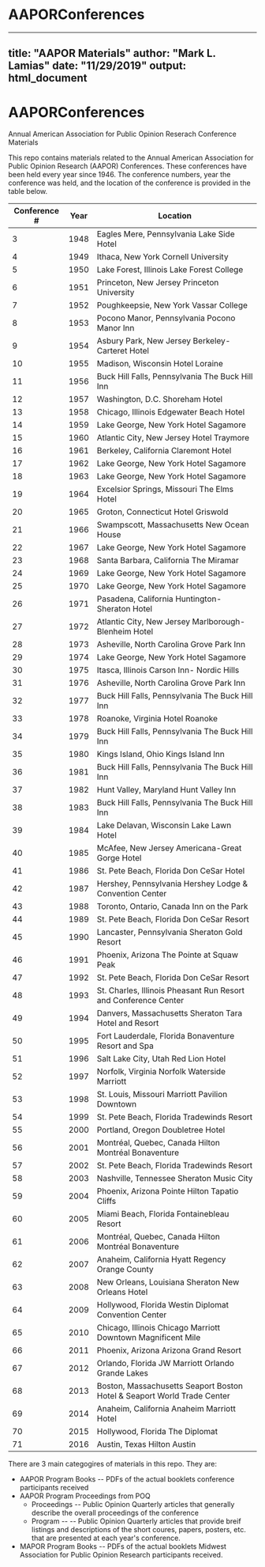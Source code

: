 # AAPORConferences
---
title: "AAPOR Materials"
author: "Mark L. Lamias"
date: "11/29/2019"
output: html_document
---


# AAPORConferences
 Annual American Association for Public Opinion Reserach Conference Materials

This repo contains materials related to the Annual American Association for Public Opinion Research (AAPOR) Conferences.  These conferences have been held every year since 1946.  The conference numbers, year the conference was held, and the location of the conference is provided in the table below.

| Conference #  | Year          | Location      |
| ------------- | ------------- | ------------- |
| 3             | 1948          | Eagles Mere, Pennsylvania Lake Side Hotel | 
| 4 | 1949 | Ithaca, New York Cornell University | 
| 5 | 1950 | Lake Forest, Illinois Lake Forest College | 
| 6 | 1951 | Princeton, New Jersey Princeton University | 
| 7 | 1952 | Poughkeepsie, New York Vassar College | 
| 8 | 1953 | Pocono Manor, Pennsylvania Pocono Manor Inn | 
| 9 | 1954 | Asbury Park, New Jersey Berkeley-Carteret Hotel | 
| 10 | 1955 | Madison, Wisconsin Hotel Loraine | 
| 11 | 1956 | Buck Hill Falls, Pennsylvania The Buck Hill Inn | 
| 12 | 1957 | Washington, D.C. Shoreham Hotel | 
| 13 | 1958 | Chicago, Illinois Edgewater Beach Hotel | 
| 14 | 1959 | Lake George, New York Hotel Sagamore | 
| 15 | 1960 | Atlantic City, New Jersey Hotel Traymore | 
| 16 | 1961 | Berkeley, California Claremont Hotel | 
| 17 | 1962 | Lake George, New York Hotel Sagamore | 
| 18 | 1963 | Lake George, New York Hotel Sagamore | 
| 19 | 1964 | Excelsior Springs, Missouri The Elms Hotel | 
| 20 | 1965 | Groton, Connecticut Hotel Griswold | 
| 21 | 1966 | Swampscott, Massachusetts New Ocean House | 
| 22 | 1967 | Lake George, New York Hotel Sagamore | 
| 23 | 1968 | Santa Barbara, California The Miramar | 
| 24 | 1969 | Lake George, New York Hotel Sagamore | 
| 25 | 1970 | Lake George, New York Hotel Sagamore | 
| 26 | 1971 | Pasadena, California Huntington-Sheraton Hotel | 
| 27 | 1972 | Atlantic City, New Jersey Marlborough-Blenheim Hotel | 
| 28 | 1973 | Asheville, North Carolina Grove Park Inn | 
| 29 | 1974 | Lake George, New York Hotel Sagamore | 
| 30 | 1975 | Itasca, Illinois Carson Inn- Nordic Hills | 
| 31 | 1976 | Asheville, North Carolina Grove Park Inn | 
| 32 | 1977 | Buck Hill Falls, Pennsylvania The Buck Hill Inn | 
| 33 | 1978 | Roanoke, Virginia Hotel Roanoke | 
| 34 | 1979 | Buck Hill Falls, Pennsylvania The Buck Hill Inn | 
| 35 | 1980 | Kings Island, Ohio Kings Island Inn | 
| 36 | 1981 | Buck Hill Falls, Pennsylvania The Buck Hill Inn | 
| 37 | 1982 | Hunt Valley, Maryland Hunt Valley Inn | 
| 38 | 1983 | Buck Hill Falls, Pennsylvania The Buck Hill Inn | 
| 39 | 1984 | Lake Delavan, Wisconsin Lake Lawn Hotel | 
| 40 | 1985 | McAfee, New Jersey Americana-Great Gorge Hotel | 
| 41 | 1986 | St. Pete Beach, Florida Don CeSar Hotel | 
| 42 | 1987 | Hershey, Pennsylvania Hershey Lodge & Convention Center | 
| 43 | 1988 | Toronto, Ontario, Canada Inn on the Park | 
| 44 | 1989 | St. Pete Beach, Florida Don CeSar Resort | 
| 45 | 1990 | Lancaster, Pennsylvania Sheraton Gold Resort | 
| 46 | 1991 | Phoenix, Arizona The Pointe at Squaw Peak | 
| 47 | 1992 | St. Pete Beach, Florida Don CeSar Resort | 
| 48 | 1993 | St. Charles, Illinois Pheasant Run Resort and Conference Center | 
| 49 | 1994 | Danvers, Massachusetts Sheraton Tara Hotel and Resort | 
| 50 | 1995 | Fort Lauderdale, Florida Bonaventure Resort and Spa | 
| 51 | 1996 | Salt Lake City, Utah Red Lion Hotel | 
| 52 | 1997 | Norfolk, Virginia Norfolk Waterside Marriott | 
| 53 | 1998 | St. Louis, Missouri Marriott Pavilion Downtown | 
| 54 | 1999 | St. Pete Beach, Florida Tradewinds Resort | 
| 55 | 2000 | Portland, Oregon Doubletree Hotel | 
| 56 | 2001 | Montréal, Quebec, Canada Hilton Montréal Bonaventure | 
| 57 | 2002 | St. Pete Beach, Florida Tradewinds Resort | 
| 58 | 2003 | Nashville, Tennessee Sheraton Music City | 
| 59 | 2004 | Phoenix, Arizona Pointe Hilton Tapatio Cliffs | 
| 60 | 2005 | Miami Beach, Florida Fontainebleau Resort | 
| 61 | 2006 | Montréal, Quebec, Canada Hilton Montréal Bonaventure | 
| 62 | 2007 | Anaheim, California Hyatt Regency Orange County | 
| 63 | 2008 | New Orleans, Louisiana Sheraton New Orleans Hotel | 
| 64 | 2009 | Hollywood, Florida Westin Diplomat Convention Center | 
| 65 | 2010 | Chicago, Illinois Chicago Marriott Downtown Magnificent Mile | 
| 66 | 2011 | Phoenix, Arizona Arizona Grand Resort | 
| 67 | 2012 | Orlando, Florida JW Marriott Orlando Grande Lakes | 
| 68 | 2013 | Boston, Massachusetts Seaport Boston Hotel & Seaport World Trade Center | 
| 69 | 2014 | Anaheim, California Anaheim Marriott Hotel | 
| 70 | 2015 | Hollywood, Florida The Diplomat | 
| 71 | 2016 | Austin, Texas Hilton Austin | 






There are 3 main categogires of materials in this repo.  They are:

* AAPOR Program Books -- PDFs of the actual booklets conference participants received
* AAPOR Program Proceedings from POQ
  * Proceedings -- Public Opinion Quarterly articles that generally describe the overall proceedings of the conference 
  * Program --  -- Public Opinion Quarterly articles that provide breif listings and descriptions of the short coures, papers, posters, etc. that are presented at each year's conference.
* MAPOR Program Books -- PDFs of the actual booklets Midwest Association for Public Opinion Research participants received.
